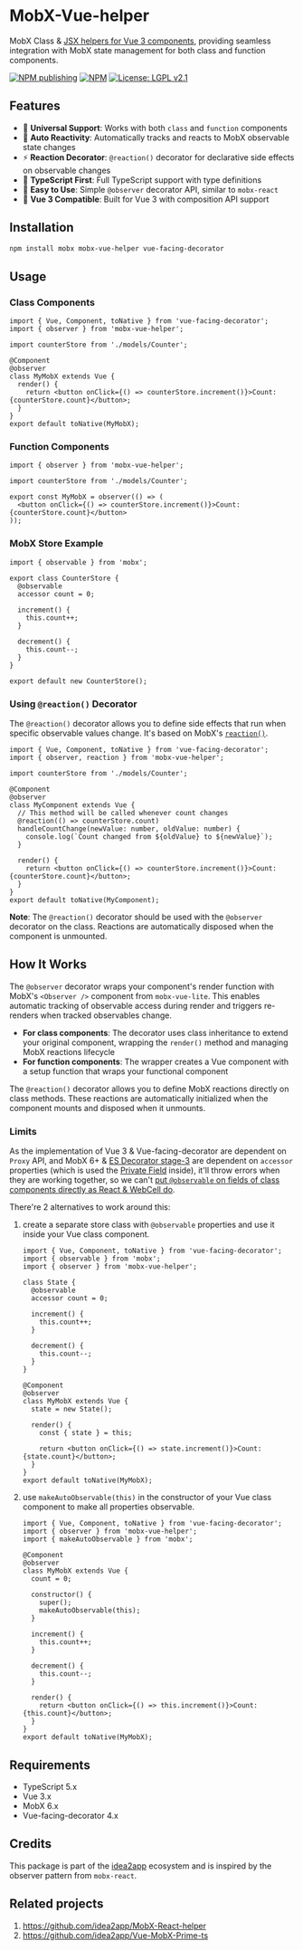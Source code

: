 # MobX-Vue-helper

MobX Class & [JSX helpers for Vue 3 components][1], providing seamless integration with MobX state management for both class and function components.

[![NPM publishing](https://github.com/idea2app/MobX-Vue-helper/actions/workflows/publish.yml/badge.svg)][2]
[![NPM](https://img.shields.io/npm/v/mobx-vue-helper.svg)][3]
[![License: LGPL v2.1](https://img.shields.io/badge/License-LGPL%20v2.1-blue.svg)][4]

## Features

- 🎯 **Universal Support**: Works with both `class` and `function` components
- 🔄 **Auto Reactivity**: Automatically tracks and reacts to MobX observable state changes
- ⚡ **Reaction Decorator**: `@reaction()` decorator for declarative side effects on observable changes
- 🎨 **TypeScript First**: Full TypeScript support with type definitions
- 🚀 **Easy to Use**: Simple `@observer` decorator API, similar to `mobx-react`
- 💪 **Vue 3 Compatible**: Built for Vue 3 with composition API support

## Installation

```bash
npm install mobx mobx-vue-helper vue-facing-decorator
```

## Usage

### Class Components

```tsx
import { Vue, Component, toNative } from 'vue-facing-decorator';
import { observer } from 'mobx-vue-helper';

import counterStore from './models/Counter';

@Component
@observer
class MyMobX extends Vue {
  render() {
    return <button onClick={() => counterStore.increment()}>Count: {counterStore.count}</button>;
  }
}
export default toNative(MyMobX);
```

### Function Components

```tsx
import { observer } from 'mobx-vue-helper';

import counterStore from './models/Counter';

export const MyMobX = observer(() => (
  <button onClick={() => counterStore.increment()}>Count: {counterStore.count}</button>
));
```

### MobX Store Example

```tsx
import { observable } from 'mobx';

export class CounterStore {
  @observable
  accessor count = 0;

  increment() {
    this.count++;
  }

  decrement() {
    this.count--;
  }
}

export default new CounterStore();
```

### Using `@reaction()` Decorator

The `@reaction()` decorator allows you to define side effects that run when specific observable values change. It's based on MobX's [`reaction()`][5].

```tsx
import { Vue, Component, toNative } from 'vue-facing-decorator';
import { observer, reaction } from 'mobx-vue-helper';

import counterStore from './models/Counter';

@Component
@observer
class MyComponent extends Vue {
  // This method will be called whenever count changes
  @reaction(() => counterStore.count)
  handleCountChange(newValue: number, oldValue: number) {
    console.log(`Count changed from ${oldValue} to ${newValue}`);
  }

  render() {
    return <button onClick={() => counterStore.increment()}>Count: {counterStore.count}</button>;
  }
}
export default toNative(MyComponent);
```

**Note**: The `@reaction()` decorator should be used with the `@observer` decorator on the class. Reactions are automatically disposed when the component is unmounted.

## How It Works

The `@observer` decorator wraps your component's render function with MobX's `<Observer />` component from `mobx-vue-lite`. This enables automatic tracking of observable access during render and triggers re-renders when tracked observables change.

- **For class components**: The decorator uses class inheritance to extend your original component, wrapping the `render()` method and managing MobX reactions lifecycle
- **For function components**: The wrapper creates a Vue component with a setup function that wraps your functional component

The `@reaction()` decorator allows you to define MobX reactions directly on class methods. These reactions are automatically initialized when the component mounts and disposed when it unmounts.

### Limits

As the implementation of Vue 3 & Vue-facing-decorator are dependent on `Proxy` API, and MobX 6+ & [ES Decorator stage-3][6] are dependent on `accessor` properties (which is used the [Private Field][7] inside), it'll throw errors when they are working together, so we can't [put `@observable` on fields of class components directly as React & WebCell do][8].

There're 2 alternatives to work around this:

1.  create a separate store class with `@observable` properties and use it inside your Vue class component.

    ```tsx
    import { Vue, Component, toNative } from 'vue-facing-decorator';
    import { observable } from 'mobx';
    import { observer } from 'mobx-vue-helper';

    class State {
      @observable
      accessor count = 0;

      increment() {
        this.count++;
      }

      decrement() {
        this.count--;
      }
    }

    @Component
    @observer
    class MyMobX extends Vue {
      state = new State();

      render() {
        const { state } = this;

        return <button onClick={() => state.increment()}>Count: {state.count}</button>;
      }
    }
    export default toNative(MyMobX);
    ```

2.  use `makeAutoObservable(this)` in the constructor of your Vue class component to make all properties observable.

    ```tsx
    import { Vue, Component, toNative } from 'vue-facing-decorator';
    import { observer } from 'mobx-vue-helper';
    import { makeAutoObservable } from 'mobx';

    @Component
    @observer
    class MyMobX extends Vue {
      count = 0;

      constructor() {
        super();
        makeAutoObservable(this);
      }

      increment() {
        this.count++;
      }

      decrement() {
        this.count--;
      }

      render() {
        return <button onClick={() => this.increment()}>Count: {this.count}</button>;
      }
    }
    export default toNative(MyMobX);
    ```

## Requirements

- TypeScript 5.x
- Vue 3.x
- MobX 6.x
- Vue-facing-decorator 4.x

## Credits

This package is part of the [idea2app][9] ecosystem and is inspired by the observer pattern from `mobx-react`.

## Related projects

1. https://github.com/idea2app/MobX-React-helper
2. https://github.com/idea2app/Vue-MobX-Prime-ts

[1]: https://vuejs.org/guide/extras/render-function#jsx-tsx
[2]: https://github.com/idea2app/MobX-Vue-helper/actions/workflows/publish.yml
[3]: https://www.npmjs.com/package/mobx-vue-helper
[4]: https://www.gnu.org/licenses/lgpl-2.1
[5]: https://mobx.js.org/reactions.html#reaction
[6]: https://github.com/tc39/proposal-decorators
[7]: https://developer.mozilla.org/en-US/docs/Web/JavaScript/Reference/Classes/Private_elements
[8]: https://github.com/EasyWebApp/WebCell/blob/main/guide/Migrating.md#react-style-state-has-been-totally-dropped
[9]: https://idea2.app
